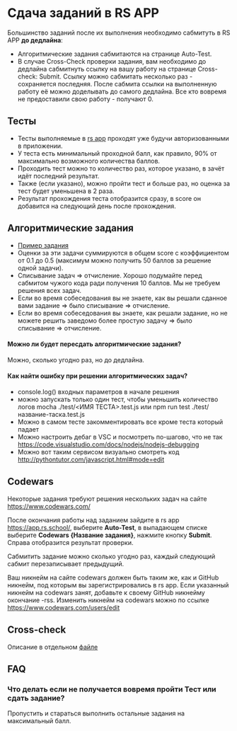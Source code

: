 # Сдача заданий в RS APP
Большинство заданий после их выполнения необходимо сабмитуть в RS APP **до дедлайна**:
- Алгоритмические задания сабмитаются на странице Auto-Test.
- В случае Cross-Check проверки задания, вам необходимо до дедлайна сабмитнуть ссылку на вашу работу на странице Cross-check: Submit. Ссылку можно сабмитать несколько раз - сохраняется последняя. После сабмита ссылки на выполненную работу её можно доделывать до самого дедлайна. Все кто вовремя не предоставили свою работу - получают 0.

## Тесты
- Тесты выполняемые в [rs app](https://app.rs.school/) проходят уже будучи авторизованными в приложении.	
- У теста есть минимальный проходной балл, как правило, 90% от максимально возможного количества баллов.	
- Проходить тест можно то количество раз, которое указано, в зачёт идёт последний результат.
- Также (если указано), можно пройти тест и больше раз, но оценка за тест будет уменьшена в 2 раза. 
- Результат прохождения теста отобразится сразу, в score он добавится на следующий день после прохождения.

## Алгоритмические задания
- [Пример задания](https://github.com/AlreadyBored/basic-js)
- Оценки за эти задачи суммируются в общем score с коэффициентом от 0.1 до 0.5 (максимум можно получить 50 баллов за решение одной задачи).
- Списывание задач ⇒ отчисление. Хорошо подумайте перед сабмитом чужого кода ради получения 10 баллов. Мы не требуем решения всех задач.
- Если во время собеседования вы не знаете, как вы решали сданное вами задание ⇒ было списывание ⇒ отчисление.
- Если во время собеседования вы знаете, как решали задание, но не можете решить заведомо более простую задачу ⇒ было списывание ⇒ отчисление.

#### Можно ли будет пересдать алгоритмические задания?
Можно, сколько угодно раз, но до дедлайна.

#### Как найти ошибку при решении алгоритмических задач?
 - console.log() входных параметров в начале решения
 - можно запускать только один тест, чтобы уменьшить количество логов 
    mocha ./test/<ИМЯ ТЕСТА>.test.js 
     или 
    npm run test ./test/название-таска.test.js
 - Можно в самом тесте закомментировать все кроме теста который падает
 - Можно настроить дебаг в VSC и посмотреть по-шагово, что не так https://code.visualstudio.com/docs/nodejs/nodejs-debugging
 - Можно вот таким сервисом визуально смотреть код http://pythontutor.com/javascript.html#mode=edit

## Codewars
Некоторые задания требуют решения нескольких задач на сайте https://www.codewars.com/

После окончания работы над заданием зайдите в rs app https://app.rs.school/, выберите **Auto-Test**, в выпадающем списке выберите **Codewars {Название задания}**, нажмите кнопку **Submit**. Справа отобразится результат проверки.  

Сабмитить задание можно сколько угодно раз, каждый следующий сабмит перезаписывает предыдущий.

Ваш никнейм на сайте codewars должен быть таким же, как и GitHub никнейм, под которым вы зарегистрировались в rs app. Если указанный никнейм на codewars занят, добавьте к своему GitHub никнейму окончание -rss. Изменить никнейм на codewars можно по ссылке https://www.codewars.com/users/edit

## Cross-check
Описание в отдельном [файле](cross-check-flow.md)

## FAQ
### Что делать если не получается вовремя пройти Тест или сдать задание?
Пропустить и стараться выполнить остальные задания на максимальный балл.

